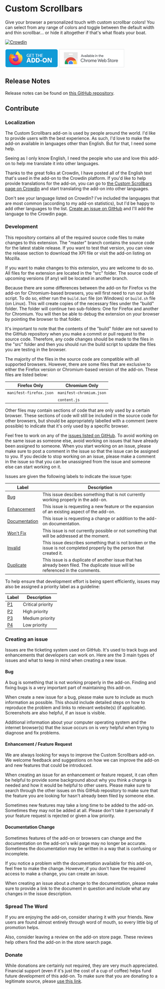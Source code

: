 # Custom Scrollbars
Give your browser a personalized touch with custom scrollbar colors! You can select from any range of colors and toggle between the default width and thin scrollbar... or hide it altogether if that's what floats your boat.

[![Crowdin](https://badges.crowdin.net/custom-scrollbars/localized.svg)](https://crowdin.com/project/custom-scrollbars)

[<img src=".github/firefox.png">](https://addons.mozilla.org/firefox/addon/custom-scrollbars/)
[<img src=".github/chrome.png">](https://chrome.google.com/webstore/detail/custom-scrollbars/ddbipglapfjojhfapmpmofnaoellkggc)

## Release Notes
Release notes can be found on [this GitHub repository](https://github.com/WesleyBranton/Custom-Scrollbar/releases).

## Contribute
### Localization
The Custom Scrollbars add-on is used by people around the world. I'd like to provide users with the best experience. As such, I'd love to make the add-on available in languages other than English. But for that, I need some help.

Seeing as I only know English, I need the people who use and love this add-on to help me translate it into other languages.

Thanks to the great folks at Crowdin, I have posted all of the English text that's used in the add-on to the Crowdin platform. If you'd like to help provide translations for the add-on, you can go to [the Custom Scrollbars page on Crowdin](https://crowdin.com/project/custom-scrollbars) and start translating the add-on into other languages.

Don't see your language listed on Crowdin? I've included the languages that are most common (according to my add-on statistics), but I'd be happy to add other languages to the list. [Create an issue on GitHub](https://github.com/WesleyBranton/Custom-Scrollbar/issues) and I'll add the language to the Crowdin page.

### Development
This repository contains all of the required source code files to make changes to this extension. The "master" branch contains the source code for the latest stable release. If you want to test that version, you can view the release section to download the XPI file or visit the add-on listing on Mozilla.

If you want to make changes to this extension, you are welcome to do so. All files for the extension are located in the "src" folder. The source code of upcoming versions (if any) will be located in another branch.

Because there are some differences between the add-on for Firefox vs the add-on for Chromium-based browsers, you will first need to run our build script. To do so, either run the `build.bat` file (on Windows) or `build.sh` file (on Linux). This will create copies of the necessary files under the "build" folder. The folder will continue two sub-folders: One for Firefox and another for Chromium. You will then be able to debug the extension on your browser by pointing the browser to that folder.

It's important to note that the contents of the "build" folder are not saved to the GitHub repository when you make a commit or pull request to the source code. Therefore, any code changes should be made to the files in the "src" folder and then you should run the build script to update the files you are testing in the browser.

The majority of the files in the source code are compatible with all supported browsers. However, there are some files that are exclusive to either the Firefox version or Chromium-based version of the add-on. These files are listed below:

| Firefox Only | Chromium Only |
| --- | --- |
| `manifest-firefox.json` | `manifest-chromium.json` |
| | `content.js` |

Other files may contain sections of code that are only used by a certain browser. These sections of code will still be included in the source code for other browsers, but should be appropriately labelled with a comment (were possible) to indicate that it's only used by a specific browser.

Feel free to work on any of the [issues listed on GitHub](https://github.com/WesleyBranton/Custom-Scrollbar/issues). To avoid working on the same issue as someone else, avoid working on issues that have already been assigned to someone. When you start working on an issue, please make sure to post a comment in the issue so that the issue can be assigned to you. If you decide to stop working on an issue, please make a comment in the issue so that you can be unassigned from the issue and someone else can start working on it.

Issues are given the following labels to indicate the issue type:

| Label | Description |
| --- | --- |
| [Bug](https://github.com/WesleyBranton/Custom-Scrollbar/issues?q=is%3Aissue+is%3Aopen+label%3Abug) | This issue descibes something that is not currently working properly in the add-on. |
| [Enhancement](https://github.com/WesleyBranton/Custom-Scrollbar/issues?q=is%3Aissue+is%3Aopen+label%3Aenhancement) | This issue is requesting a new feature or the expansion of an existing aspect of the add-on. |
| [Documentation](https://github.com/WesleyBranton/Custom-Scrollbar/issues?q=is%3Aissue+is%3Aopen+label%3Adocumentation) | This issue is requesting a change or addition to the add-on documentation. |
| [Won't Fix](https://github.com/WesleyBranton/Custom-Scrollbar/issues?q=is%3Aissue+is%3Aopen+label%3Awontfix) | This issue is not currently possible or not something that will be addressed at the moment. |
| [Invalid](https://github.com/WesleyBranton/Custom-Scrollbar/issues?q=is%3Aissue+is%3Aopen+label%3Ainvalid) | This issue describes something that is not broken or the issue is not completed properly by the person that created it. |
| [Duplicate](https://github.com/WesleyBranton/Custom-Scrollbar/issues?q=is%3Aissue+is%3Aopen+label%3Aduplicate) | This issue is a duplicate of another issue that has already been filed. The duplicate issue will be referenced in the comments. |

To help ensure that development effort is being spent efficiently, issues may also be assigned a priority label as a guideline:

| Label | Description |
| --- | --- |
| [P1](https://github.com/WesleyBranton/Custom-Scrollbar/issues?q=is%3Aissue+is%3Aopen+label%3AP1) | Critical priority |
| [P2](https://github.com/WesleyBranton/Custom-Scrollbar/issues?q=is%3Aissue+is%3Aopen+label%3AP2) | High priority |
| [P3](https://github.com/WesleyBranton/Custom-Scrollbar/issues?q=is%3Aissue+is%3Aopen+label%3AP3) | Medium priority |
| [P4](https://github.com/WesleyBranton/Custom-Scrollbar/issues?q=is%3Aissue+is%3Aopen+label%3AP4) | Low priority |

### Creating an issue
Issues are the ticketing system used on GitHub. It's used to track bugs and enhancements that developers can work on. Here are the 3 main types of issues and what to keep in mind when creating a new issue.

#### Bug
A bug is something that is not working properly in the add-on. Finding and fixing bugs is a very important part of maintaining this add-on.

When create a new issue for a bug, please make sure to include as much information as possible. This should include detailed steps on how to reproduce the problem and links to relevant website(s) (if applicable). Screenshots are also helpful, if an issue is visible.

Additional information about your computer operating system and the internet browser(s) that the issue occurs on is very helpful when trying to diagnose and fix problems.

#### Enhancement / Feature Request
We are always looking for ways to improve the Custom Scrollbars add-on. We welcome feedback and suggestions on how we can improve the add-on and new features that could be introduced.

When creating an issue for an enhancement or feature request, it can often be helpful to provide some background about why you think a change is needed and how it would be helpful to other users. Please make sure to search through the other issues on this GitHub repository to make sure that the feature you are looking for hasn't already been filed by someone else.

Sometimes new features may take a long time to be added to the add-on. Sometimes they may not be added at all. Please don't take it personally if your feature request is rejected or given a low priority.

#### Documentation Change
Sometimes features of the add-on or browsers can change and the documentation on the add-on's wiki page may no longer be accurate. Sometimes the documentation may be written in a way that is confusing or incomplete.

If you notice a problem with the documentation available for this add-on, feel free to make the change. However, if you don't have the required access to make a change, you can create an issue.

When creating an issue about a change to the documentation, please make sure to provide a link to the document in question and include what any changes in the issue description.

### Spread The Word
If you are enjoying the add-on, consider sharing it with your friends. New users are found almost entirely through word of mouth, so every little big of promotion helps.

Also, consider leaving a review on the add-on store page. These reviews help others find the add-on in the store search page.

### Donate
While donations are certainly not required, they are very much appreciated. Financial support (even if it's just the cost of a cup of coffee) helps fund future development of this add-on. To make sure that you are donating to a legitimate source, please [use this link](https://paypal.me/wbrantonaddons).
